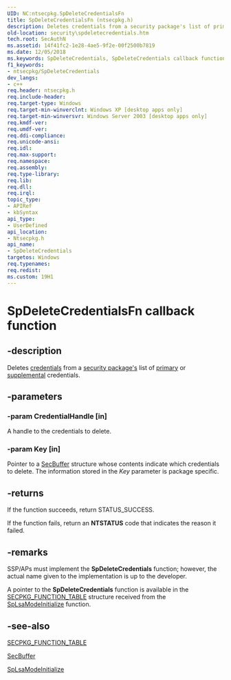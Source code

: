 ```yaml
---
UID: NC:ntsecpkg.SpDeleteCredentialsFn
title: SpDeleteCredentialsFn (ntsecpkg.h)
description: Deletes credentials from a security package's list of primary or supplemental credentials.
old-location: security\spdeletecredentials.htm
tech.root: SecAuthN
ms.assetid: 14f41fc2-1e28-4ae5-9f2e-00f2500b7819
ms.date: 12/05/2018
ms.keywords: SpDeleteCredentials, SpDeleteCredentials callback function [Security], SpDeleteCredentialsFn, SpDeleteCredentialsFn callback, _ssp_spdeletecredentials, ntsecpkg/SpDeleteCredentials, security.spdeletecredentials
f1_keywords:
- ntsecpkg/SpDeleteCredentials
dev_langs:
- c++
req.header: ntsecpkg.h
req.include-header: 
req.target-type: Windows
req.target-min-winverclnt: Windows XP [desktop apps only]
req.target-min-winversvr: Windows Server 2003 [desktop apps only]
req.kmdf-ver: 
req.umdf-ver: 
req.ddi-compliance: 
req.unicode-ansi: 
req.idl: 
req.max-support: 
req.namespace: 
req.assembly: 
req.type-library: 
req.lib: 
req.dll: 
req.irql: 
topic_type:
- APIRef
- kbSyntax
api_type:
- UserDefined
api_location:
- Ntsecpkg.h
api_name:
- SpDeleteCredentials
targetos: Windows
req.typenames: 
req.redist: 
ms.custom: 19H1
---
```


# SpDeleteCredentialsFn callback function


## -description


Deletes <a href="https://docs.microsoft.com/windows/desktop/SecGloss/c-gly">credentials</a> from a <a href="https://docs.microsoft.com/windows/desktop/SecGloss/s-gly">security package's</a> list of <a href="https://docs.microsoft.com/windows/desktop/SecGloss/p-gly">primary</a> or <a href="https://docs.microsoft.com/windows/desktop/SecGloss/s-gly">supplemental</a> credentials.


## -parameters




### -param CredentialHandle [in]

A handle to the credentials to delete.


### -param Key [in]

Pointer to a 
<a href="https://docs.microsoft.com/windows/desktop/api/sspi/ns-sspi-secbuffer">SecBuffer</a> structure whose contents indicate which credentials to delete. The information stored in the <i>Key</i> parameter is package specific.


## -returns



If the function succeeds, return STATUS_SUCCESS.

If the function fails, return an <b>NTSTATUS</b> code that indicates the reason it failed.




## -remarks



SSP/APs must implement the <b>SpDeleteCredentials</b> function; however, the actual name given to the implementation is up to the developer.

A pointer to the <b>SpDeleteCredentials</b> function is available in the 
<a href="https://docs.microsoft.com/windows/desktop/api/ntsecpkg/ns-ntsecpkg-secpkg_function_table">SECPKG_FUNCTION_TABLE</a> structure received from the 
<a href="https://docs.microsoft.com/windows/desktop/api/ntsecpkg/nc-ntsecpkg-splsamodeinitializefn">SpLsaModeInitialize</a> function.




## -see-also




<a href="https://docs.microsoft.com/windows/desktop/api/ntsecpkg/ns-ntsecpkg-secpkg_function_table">SECPKG_FUNCTION_TABLE</a>



<a href="https://docs.microsoft.com/windows/desktop/api/sspi/ns-sspi-secbuffer">SecBuffer</a>



<a href="https://docs.microsoft.com/windows/desktop/api/ntsecpkg/nc-ntsecpkg-splsamodeinitializefn">SpLsaModeInitialize</a>
 

 

